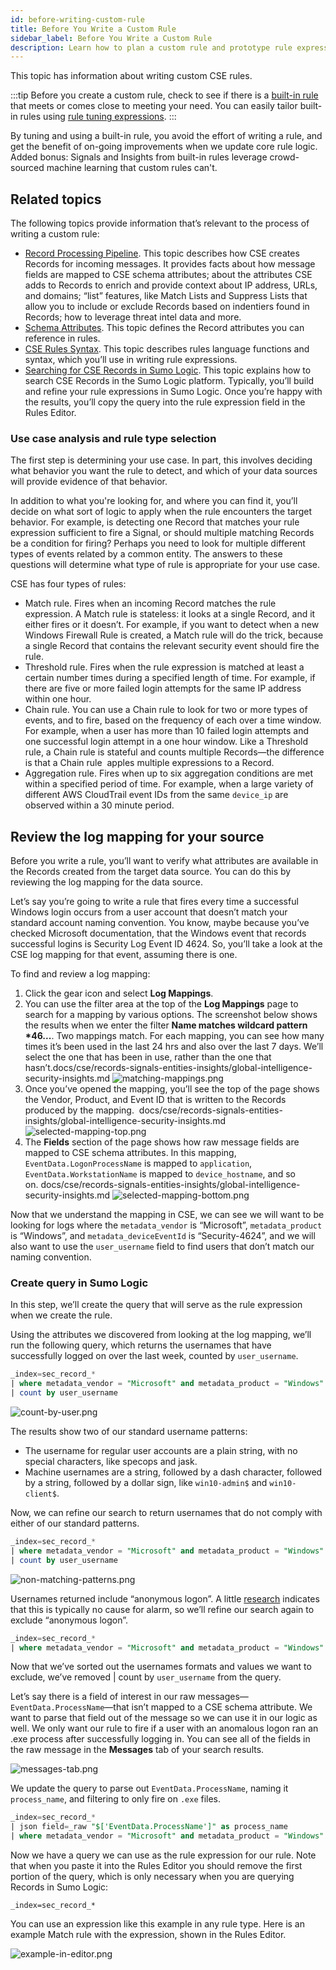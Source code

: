 ```yaml
---
id: before-writing-custom-rule
title: Before You Write a Custom Rule
sidebar_label: Before You Write a Custom Rule
description: Learn how to plan a custom rule and prototype rule expressions in the Sumo Logic platform.
---
```



This topic has information about writing custom CSE rules.

:::tip
Before you create a custom rule, check to see if there is a [built-in rule](cse-built-in-rules.md) that meets or comes close to meeting your need. You can easily tailor built-in rules using [rule tuning expressions](rule-tuning-expressions.md).
:::

By tuning and using a built-in rule, you avoid the effort of writing a rule, and get the benefit of on-going improvements when we update core rule logic. Added bonus: Signals and Insights from built-in rules leverage crowd-sourced machine learning that custom rules can't.

## Related topics

The following topics provide information that’s relevant to the process of writing a custom rule:

* [Record Processing Pipeline](../schema/record-processing-pipeline.md). This topic describes how CSE creates Records for incoming messages. It provides facts about how message fields are mapped to CSE schema attributes; about the attributes CSE adds to Records to enrich and provide context about IP address, URLs, and domains; “list” features, like Match Lists and Suppress Lists that allow you to include or exclude Records based on indentiers found in Records; how to leverage threat intel data and more.
* [Schema Attributes](/docs/cse/schema/schema-attributes). This topic defines the Record attributes you can reference in rules.
* [CSE Rules Syntax](cse-rules-syntax.md). This topic describes rules language functions and syntax, which you’ll use in writing rule expressions.
* [Searching for CSE Records in Sumo Logic](../records-signals-entities-insights/search-cse-records-in-sumo.md). This topic explains how to search CSE Records in the Sumo Logic platform. Typically, you’ll build and refine your rule expressions in Sumo Logic. Once you’re happy with the results, you’ll copy the query into the rule expression field in the Rules Editor.

### Use case analysis and rule type selection

The first step is determining your use case. In part, this involves deciding what behavior you want the rule to detect, and which of your data sources will provide evidence of that behavior. 

In addition to what you're looking for, and where you can find it, you’ll decide on what sort of logic to apply when the rule encounters the target behavior. For example, is detecting one Record that matches your rule expression sufficient to fire a Signal, or should multiple matching Records be a condition for firing? Perhaps you need to look for multiple different types of events related by a common entity. The answers to these questions will determine what type of rule is appropriate for your use case. 

CSE has four types of rules:

* Match rule. Fires when an incoming Record matches the rule expression. A Match rule is stateless: it looks at a single Record, and it either fires or it doesn’t. For example, if you want to detect when a new Windows Firewall Rule is created, a Match rule will do the trick, because a single Record that contains the relevant security event should fire the rule.
* Threshold rule. Fires when the rule expression is matched at least a certain number times during a specified length of time. For example, if there are five or more failed login attempts for the same IP address within one hour.
* Chain rule. You can use a Chain rule to look for two or more types of events, and to fire, based on the frequency of each over a time window. For example, when a user has more than 10 failed login attempts and one successful login attempt in a one hour window. Like a Threshold rule, a Chain rule is stateful and counts multiple Records—the difference is that a Chain rule  apples multiple expressions to a Record. 
* Aggregation rule. Fires when up to six aggregation conditions are met within a specified period of time. For example, when a large variety of different AWS CloudTrail event IDs from the same `device_ip` are observed within a 30 minute period.

## Review the log mapping for your source

Before you write a rule, you’ll want to verify what attributes are available in the Records created from the target data source. You can do this by reviewing the log mapping for the data source.  

Let’s say you’re going to write a rule that fires every time a successful Windows login occurs from a user account that doesn’t match your standard account naming convention. You know, maybe because you’ve checked Microsoft documentation, that the Windows event that records successful logins is Security Log Event ID 4624. So, you’ll take a look at the CSE log mapping for that event, assuming there is one.

To find and review a log mapping:

1. Click the gear icon and select **Log Mappings**.
1. You can use the filter area at the top of the **Log Mappings** page to search for a mapping by various options. The screenshot below shows the results when we enter the filter **Name matches wildcard pattern *46...**. Two mappings match. For each mapping, you can see how many times it’s been used in the last 24 hrs and also over the last 7 days. We’ll select the one that has been in use, rather than the one that hasn’t.docs/cse/records-signals-entities-insights/global-intelligence-security-insights.md  ![matching-mappings.png](/img/cse/matching-mappings.png)
1. Once you’ve opened the mapping, you’ll see the top of the page shows the Vendor, Product, and Event ID that is written to the Records produced by the mapping.  docs/cse/records-signals-entities-insights/global-intelligence-security-insights.md  ![selected-mapping-top.png](/img/cse/selected-mapping-top.png)
1. The **Fields** section of the page shows how raw message fields are mapped to CSE schema attributes. In this mapping, `EventData.LogonProcessName` is mapped to `application`, `EventData.WorkstationName` is mapped to `device_hostname`, and so on. docs/cse/records-signals-entities-insights/global-intelligence-security-insights.md  ![selected-mapping-bottom.png](/img/cse/selected-mapping-bottom.png)

Now that we understand the mapping in CSE, we can see we will want to be looking for logs where the `metadata_vendor` is “Microsoft”, `metadata_product` is “Windows”, and `metadata_deviceEventId` is “Security-4624”, and we will also want to use the `user_username` field to find users that don’t match our naming convention.

### Create query in Sumo Logic

In this step, we’ll create the query that will serve as the rule expression when we create the rule.

Using the attributes we discovered from looking at the log mapping, we’ll run the following query, which returns the usernames that have successfully logged on over the last week, counted by `user_username`.

```sql
_index=sec_record_*
| where metadata_vendor = "Microsoft" and metadata_product = "Windows" and metadata_deviceEventId = "Security-4624"
| count by user_username
```

![count-by-user.png](/img/cse/count-by-user.png)  

The results show two of our standard username patterns: 

* The username for regular user accounts are a plain string, with no special characters, like specops and jask.
* Machine usernames are a string, followed by a dash character, followed by a string, followed by a dollar sign, like `win10-admin$` and `win10-client$`.

Now, we can refine our search to return usernames that do not comply with either of our standard patterns.

```sql
_index=sec_record_*
| where metadata_vendor = "Microsoft" and metadata_product = "Windows" and metadata_deviceEventId = "Security-4624" and !(user_username matches /^[a-zA-Z]*$/ or user_username matches "*-*$")
| count by user_username
```

![non-matching-patterns.png](/img/cse/non-matching-patterns.png)

Usernames returned include “anonymous logon”. A little [research](https://social.technet.microsoft.com/Forums/ie/en-US/dbcbb9f1-c6a7-43ea-94b8-ba72a89e2221/nt-authorityanonymous-logon?forum=winservergen) indicates that this is typically no cause for alarm, so we’ll refine our search again to exclude “anonymous logon”.

```sql
_index=sec_record_*
| where metadata_vendor = "Microsoft" and metadata_product = "Windows" and metadata_deviceEventId = "Security-4624" and !(user_username matches /^[a-zA-Z]*$/ or user_username matches "*-*$") and user_username != "anonymous logon"
```

Now that we’ve sorted out the usernames formats and values we want to exclude, we’ve removed \| count by `user_username` from the query.

Let’s say there is a field of interest in our raw messages—`EventData.ProcessName`—that isn’t mapped to a CSE schema attribute. We want to parse that field out of the message so we can use it in our logic as well. We only want our rule to fire if a user with an anomalous logon ran an .exe process after successfully logging in. You can see all of the fields in the raw message in the **Messages** tab of your search results.

![messages-tab.png](/img/cse/messages-tab.png)

We update the query to parse out `EventData.ProcessName`, naming it `process_name`, and filtering to only fire on `.exe` files. 

```sql
_index=sec_record_*
| json field=_raw "$['EventData.ProcessName']" as process_name
| where metadata_vendor = "Microsoft" and metadata_product = "Windows" and metadata_deviceEventId = "Security-4624" and !(user_username matches /^[a-zA-Z]*$/ or user_username matches "*-*$") and user_username != "anonymous logon" and process_name matches "*.exe"
```

Now we have a query we can use as the rule expression for our rule. Note that when you paste it into the Rules Editor you should remove the first portion of the query, which is only necessary when you are querying Records in Sumo Logic:

`_index=sec_record_*`  

You can use an expression like this example in any rule type. Here is an example Match rule with the expression, shown in the Rules Editor.

![example-in-editor.png](/img/cse/example-in-editor.png)
